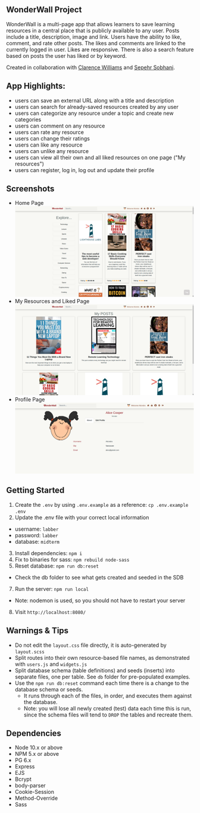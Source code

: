 ## WonderWall Project

WonderWall is a multi-page app that allows learners to save learning resources in a central place that is publicly available to any user. Posts include a title, description, image and link. Users have the ability to like, comment, and rate other posts. The likes and comments are linked to the currently logged in user. Likes are responsive. There is also a search feature based on posts the user has liked or by keyword.

Created in collaboration with [Clarence Williams](https://github.com/c1ar3nc3) and [Sepehr Sobhani](https://github.com/Sepehr-Sobhani).

## App Highlights:

- users can save an external URL along with a title and description
- users can search for already-saved resources created by any user
- users can categorize any resource under a topic and create new categories
- users can comment on any resource
- users can rate any resource
- users can change their ratings
- users can like any resource
- users can unlike any resource
- users can view all their own and all liked resources on one page ("My resources")
- users can register, log in, log out and update their profile

## Screenshots

- Home Page
  !["Home page"](https://github.com/DenysPyshniuk/resourceWall/blob/master/public/images/gitHub_screenshots/Screenshot-20210115175647-1918x974.png?raw=true)
- My Resources and Liked Page
  !["My posts"](https://github.com/DenysPyshniuk/resourceWall/blob/master/public/images/gitHub_screenshots/Screenshot-20210115175702-1918x974.png?raw=true)
- Profile Page
  !["Profile page"](https://github.com/DenysPyshniuk/resourceWall/blob/master/public/images/gitHub_screenshots/Screenshot-20210115175726-1641x653.png?raw=true)

## Getting Started

1. Create the `.env` by using `.env.example` as a reference: `cp .env.example .env`
2. Update the .env file with your correct local information

- username: `labber`
- password: `labber`
- database: `midterm`

3. Install dependencies: `npm i`
4. Fix to binaries for sass: `npm rebuild node-sass`
5. Reset database: `npm run db:reset`

- Check the db folder to see what gets created and seeded in the SDB

7. Run the server: `npm run local`

- Note: nodemon is used, so you should not have to restart your server

8. Visit `http://localhost:8080/`

## Warnings & Tips

- Do not edit the `layout.css` file directly, it is auto-generated by `layout.scss`
- Split routes into their own resource-based file names, as demonstrated with `users.js` and `widgets.js`
- Split database schema (table definitions) and seeds (inserts) into separate files, one per table. See `db` folder for pre-populated examples.
- Use the `npm run db:reset` command each time there is a change to the database schema or seeds.
  - It runs through each of the files, in order, and executes them against the database.
  - Note: you will lose all newly created (test) data each time this is run, since the schema files will tend to `DROP` the tables and recreate them.

## Dependencies

- Node 10.x or above
- NPM 5.x or above
- PG 6.x
- Express
- EJS
- Bcrypt
- body-parser
- Cookie-Session
- Method-Override
- Sass
